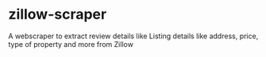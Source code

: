 # zillow-scraper
A webscraper to extract review details like Listing details like address, price, type of property and more from Zillow
